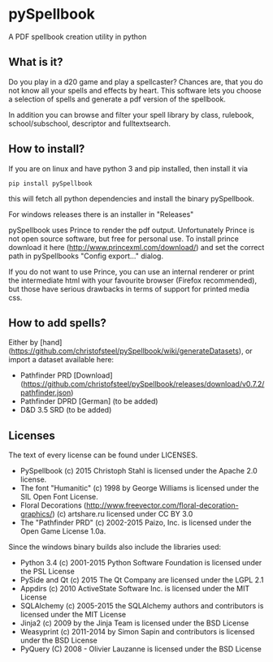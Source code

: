 # pySpellbook
A PDF spellbook creation utility in python

## What is it?
Do you play in a d20 game and play a spellcaster? Chances are, that you 
do not know all your spells and effects by heart. This software lets you 
choose a selection of spells and generate a pdf version of the spellbook.

In addition you can browse and filter your spell library by class, rulebook,
school/subschool, descriptor and fulltextsearch.

## How to install?
If you are on linux and have python 3 and pip installed, then install it
via

	pip install pySpellbook

this will fetch all python dependencies and install the binary pySpellbook.

For windows releases there is an installer in "Releases"

pySpellbook uses Prince to render the pdf output. Unfortunately Prince  is
not open source software, but free for personal use. To install prince 
download it here (http://www.princexml.com/download/) and set the correct 
path in pySpellbooks "Config export..." dialog.

If you do not want to use Prince, you can use an internal renderer or 
print the intermediate html with your favourite browser (Firefox recommended),
but those have serious drawbacks in terms of support for printed media css.

## How to add spells?
Either by [hand] (https://github.com/christofsteel/pySpellbook/wiki/generateDatasets), or import a dataset available here:

* Pathfinder PRD [Download] (https://github.com/christofsteel/pySpellbook/releases/download/v0.7.2/pathfinder.json)
* Pathfinder DPRD \[German\] (to be added)
* D&D 3.5 SRD (to be added)

## Licenses
The text of every license can be found under LICENSES.
 * PySpellbook (c) 2015 Christoph Stahl is licensed under the Apache 2.0 license.
 * The font "Humanitic" (c) 1998 by George Williams is licensed under the SIL Open Font License.
 * Floral Decorations (http://www.freevector.com/floral-decoration-graphics/) (c) artshare.ru licensed under CC BY 3.0
 * The "Pathfinder PRD" (c) 2002-2015 Paizo, Inc. is licensed under the Open Game License 1.0a.

Since the windows binary builds also include the libraries used:
 * Python 3.4 (c) 2001-2015 Python Software Foundation is licensed under the PSL License
 * PySide and Qt (c) 2015 The Qt Company are licensed under the LGPL 2.1
 * Appdirs (c) 2010 ActiveState Software Inc. is licensed under the MIT License
 * SQLAlchemy (c) 2005-2015 the SQLAlchemy authors and contributors is licensed under the MIT License
 * Jinja2 (c) 2009 by the Jinja Team is licensed under the BSD License
 * Weasyprint (c) 2011-2014 by Simon Sapin and contributors is licensed under the BSD License
 * PyQuery (C) 2008 - Olivier Lauzanne is licensed under the BSD License
